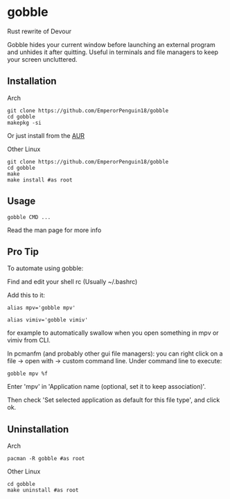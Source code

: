 # gobble
Rust rewrite of Devour

Gobble hides your current window before launching an external program and unhides it after quitting. Useful in terminals and file managers to keep your screen uncluttered.

## Installation

Arch

```
git clone https://github.com/EmperorPenguin18/gobble
cd gobble
makepkg -si
```
Or just install from the [AUR](https://aur.archlinux.org/packages/gobble)

Other Linux

```
git clone https://github.com/EmperorPenguin18/gobble
cd gobble
make
make install #as root
```

## Usage

```
gobble CMD ...
```
Read the man page for more info

## Pro Tip

To automate using gobble:

Find and edit your shell rc (Usually ~/.bashrc)

Add this to it:

`alias mpv='gobble mpv'`

`alias vimiv='gobble vimiv'`

for example to automatically swallow when you open something in mpv or vimiv from CLI.

In pcmanfm (and probably other gui file managers):  you can right click on a file -> open with -> custom command line. Under command line to execute:

`gobble mpv %f`

Enter 'mpv' in 'Application name (optional, set it to keep association)'.

Then check 'Set selected application as default for this file type', and click ok.

## Uninstallation

Arch

```
pacman -R gobble #as root
```

Other Linux

```
cd gobble
make uninstall #as root
```
